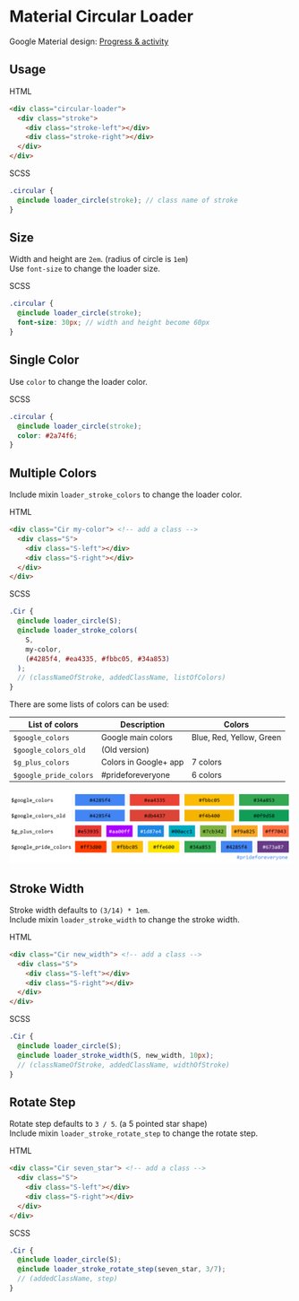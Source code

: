 # Material Circular Loader
Google Material design: [Progress & activity](https://www.google.com/design/spec/components/progress-activity.html)

## Usage
HTML
```html
<div class="circular-loader">
  <div class="stroke">
    <div class="stroke-left"></div>
    <div class="stroke-right"></div>
  </div>
</div> 
```
SCSS
```scss
.circular {
  @include loader_circle(stroke); // class name of stroke
}
```

## Size
Width and height are `2em`. (radius of circle is `1em`)  
Use `font-size` to change the loader size.

SCSS
```scss
.circular {
  @include loader_circle(stroke);
  font-size: 30px; // width and height become 60px
}
```

## Single Color
Use `color` to change the loader color.

SCSS
```scss
.circular {
  @include loader_circle(stroke);
  color: #2a74f6;
}
```

## Multiple Colors
Include mixin `loader_stroke_colors` to change the loader color.

HTML
```html
<div class="Cir my-color"> <!-- add a class -->
  <div class="S">
    <div class="S-left"></div>
    <div class="S-right"></div>
  </div>
</div> 
```
SCSS
```scss
.Cir {
  @include loader_circle(S);
  @include loader_stroke_colors(
    S,
    my-color,
    (#4285f4, #ea4335, #fbbc05, #34a853)
  );
  // (classNameOfStroke, addedClassName, listOfColors)
}
```
There are some lists of colors can be used:

| List of colors         | Description           | Colors                   |
| ---------------------- | --------------------- | ------------------------ |
| `$google_colors`       | Google main colors    | Blue, Red, Yellow, Green |
| `$google_colors_old`   | (Old version)         |                          |
| `$g_plus_colors`       | Colors in Google+ app | 7 colors                 |
| `$google_pride_colors` | #prideforeveryone     | 6 colors                 |

![Pride For Everyone](./color_samples.png "Color samples")

## Stroke Width
Stroke width defaults to `(3/14) * 1em`.  
Include mixin `loader_stroke_width` to change the stroke width.

HTML
```html
<div class="Cir new_width"> <!-- add a class -->
  <div class="S">
    <div class="S-left"></div>
    <div class="S-right"></div>
  </div>
</div> 
```
SCSS
```scss
.Cir {
  @include loader_circle(S);
  @include loader_stroke_width(S, new_width, 10px);
  // (classNameOfStroke, addedClassName, widthOfStroke)
}
```

## Rotate Step
Rotate step defaults to `3 / 5`. (a 5 pointed star shape)  
Include mixin `loader_stroke_rotate_step` to change the rotate step.

HTML
```html
<div class="Cir seven_star"> <!-- add a class -->
  <div class="S">
    <div class="S-left"></div>
    <div class="S-right"></div>
  </div>
</div> 
```
SCSS
```scss
.Cir {
  @include loader_circle(S);
  @include loader_stroke_rotate_step(seven_star, 3/7);
  // (addedClassName, step)
}
```
